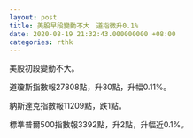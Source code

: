 ```yaml
---
layout: post
title: 美股早段變動不大　道指微升0.1%
date: 2020-08-19 21:32:43.000000000 +08:00
categories: rthk
---
```


美股初段變動不大。

道瓊斯指數報27808點，升30點，升幅0.11%。

納斯達克指數報11209點，跌1點。

標準普爾500指數報3392點，升2點，升幅近0.1%。
